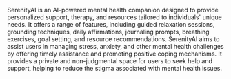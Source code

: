 SerenityAI is an AI-powered mental health companion designed to provide personalized support, therapy, and resources tailored to individuals' unique needs. It offers a range of features, including guided relaxation sessions, grounding techniques, daily affirmations, journaling prompts, breathing exercises, goal setting, and resource recommendations. SerenityAI aims to assist users in managing stress, anxiety, and other mental health challenges by offering timely assistance and promoting positive coping mechanisms. It provides a private and non-judgmental space for users to seek help and support, helping to reduce the stigma associated with mental health issues.
